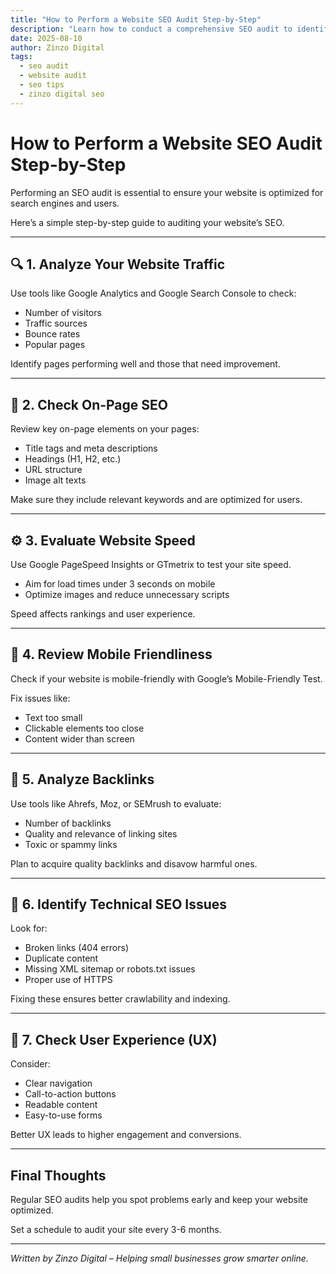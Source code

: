 ```yaml
---
title: "How to Perform a Website SEO Audit Step-by-Step"
description: "Learn how to conduct a comprehensive SEO audit to identify what’s working on your website and what needs improvement."
date: 2025-08-10
author: Zinzo Digital
tags:
  - seo audit
  - website audit
  - seo tips
  - zinzo digital seo
---
```


# How to Perform a Website SEO Audit Step-by-Step

Performing an SEO audit is essential to ensure your website is optimized for search engines and users.

Here’s a simple step-by-step guide to auditing your website’s SEO.

---

## 🔍 1. Analyze Your Website Traffic

Use tools like Google Analytics and Google Search Console to check:

- Number of visitors  
- Traffic sources  
- Bounce rates  
- Popular pages

Identify pages performing well and those that need improvement.

---

## 🧱 2. Check On-Page SEO

Review key on-page elements on your pages:

- Title tags and meta descriptions  
- Headings (H1, H2, etc.)  
- URL structure  
- Image alt texts

Make sure they include relevant keywords and are optimized for users.

---

## ⚙️ 3. Evaluate Website Speed

Use Google PageSpeed Insights or GTmetrix to test your site speed.

- Aim for load times under 3 seconds on mobile  
- Optimize images and reduce unnecessary scripts

Speed affects rankings and user experience.

---

## 📱 4. Review Mobile Friendliness

Check if your website is mobile-friendly with Google’s Mobile-Friendly Test.

Fix issues like:

- Text too small  
- Clickable elements too close  
- Content wider than screen

---

## 🔗 5. Analyze Backlinks

Use tools like Ahrefs, Moz, or SEMrush to evaluate:

- Number of backlinks  
- Quality and relevance of linking sites  
- Toxic or spammy links

Plan to acquire quality backlinks and disavow harmful ones.

---

## 🚫 6. Identify Technical SEO Issues

Look for:

- Broken links (404 errors)  
- Duplicate content  
- Missing XML sitemap or robots.txt issues  
- Proper use of HTTPS

Fixing these ensures better crawlability and indexing.

---

## 🧩 7. Check User Experience (UX)

Consider:

- Clear navigation  
- Call-to-action buttons  
- Readable content  
- Easy-to-use forms

Better UX leads to higher engagement and conversions.

---

## Final Thoughts

Regular SEO audits help you spot problems early and keep your website optimized.

Set a schedule to audit your site every 3-6 months.

---

*Written by Zinzo Digital – Helping small businesses grow smarter online.*
